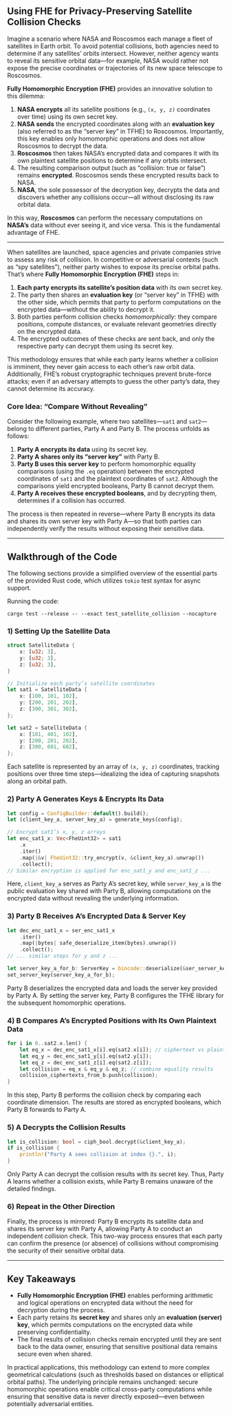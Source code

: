 ## Using FHE for Privacy-Preserving Satellite Collision Checks

Imagine a scenario where NASA and Roscosmos each manage a fleet of satellites in Earth orbit. To avoid potential collisions, both agencies need to determine if any satellites’ orbits intersect. However, neither agency wants to reveal its sensitive orbital data—for example, NASA would rather not expose the precise coordinates or trajectories of its new space telescope to Roscosmos.

**Fully Homomorphic Encryption (FHE)** provides an innovative solution to this dilemma:

1. **NASA encrypts** all its satellite positions (e.g., `(x, y, z)` coordinates over time) using its own secret key.
2. **NASA sends** the encrypted coordinates along with an **evaluation key** (also referred to as the “server key” in TFHE) to Roscosmos. Importantly, this key enables only homomorphic operations and does not allow Roscosmos to decrypt the data.
3. **Roscosmos** then takes NASA’s encrypted data and compares it with its own plaintext satellite positions to determine if any orbits intersect.
4. The resulting comparison output (such as “collision: true or false”) remains **encrypted**. Roscosmos sends these encrypted results back to NASA.
5. **NASA**, the sole possessor of the decryption key, decrypts the data and discovers whether any collisions occur—all without disclosing its raw orbital data.

In this way, **Roscosmos** can perform the necessary computations on **NASA’s** data without ever seeing it, and vice versa. This is the fundamental advantage of FHE.

---

When satellites are launched, space agencies and private companies strive to assess any risk of collision. In competitive or adversarial contexts (such as “spy satellites”), neither party wishes to expose its precise orbital paths. That’s where **Fully Homomorphic Encryption (FHE)** steps in:

1. **Each party encrypts its satellite’s position data** with its own secret key.
2. The party then shares an **evaluation key** (or “server key” in TFHE) with the other side, which permits that party to perform computations on the encrypted data—without the ability to decrypt it.
3. Both parties perform collision checks *homomorphically*: they compare positions, compute distances, or evaluate relevant geometries directly on the encrypted data.
4. The encrypted outcomes of these checks are sent back, and only the respective party can decrypt them using its secret key.

This methodology ensures that while each party learns whether a collision is imminent, they never gain access to each other’s raw orbit data. Additionally, FHE’s robust cryptographic techniques prevent brute-force attacks; even if an adversary attempts to guess the other party’s data, they cannot determine its accuracy.

### Core Idea: “Compare Without Revealing”

Consider the following example, where two satellites—`sat1` and `sat2`—belong to different parties, Party A and Party B. The process unfolds as follows:

1. **Party A encrypts its data** using its secret key.
2. **Party A shares only its “server key”** with Party B.
3. **Party B uses this server key** to perform homomorphic equality comparisons (using the `.eq` operation) between the encrypted coordinates of `sat1` and the plaintext coordinates of `sat2`. Although the comparisons yield encrypted booleans, Party B cannot decrypt them.
4. **Party A receives these encrypted booleans**, and by decrypting them, determines if a collision has occurred.

The process is then repeated in reverse—where Party B encrypts its data and shares its own server key with Party A—so that both parties can independently verify the results without exposing their sensitive data.

---

## Walkthrough of the Code

The following sections provide a simplified overview of the essential parts of the provided Rust code, which utilizes `tokio` test syntax for async support.

Running the code:

```
cargo test --release -- --exact test_satellite_collision --nocapture
```

### 1) Setting Up the Satellite Data

```rust
struct SatelliteData {
    x: [u32; 3],
    y: [u32; 3],
    z: [u32; 3],
}

// Initialize each party’s satellite coordinates
let sat1 = SatelliteData {
    x: [100, 101, 102],
    y: [200, 201, 202],
    z: [300, 301, 302],
};

let sat2 = SatelliteData {
    x: [101, 401, 102],
    y: [200, 201, 202],
    z: [300, 601, 602],
};
```

Each satellite is represented by an array of `(x, y, z)` coordinates, tracking positions over three time steps—idealizing the idea of capturing snapshots along an orbital path.

### 2) Party A Generates Keys & Encrypts Its Data

```rust
let config = ConfigBuilder::default().build();
let (client_key_a, server_key_a) = generate_keys(config);

// Encrypt sat1’s x, y, z arrays
let enc_sat1_x: Vec<FheUint32> = sat1
    .x
    .iter()
    .map(|&v| FheUint32::try_encrypt(v, &client_key_a).unwrap())
    .collect();
// Similar encryption is applied for enc_sat1_y and enc_sat1_z ...
```

Here, `client_key_a` serves as Party A’s secret key, while `server_key_a` is the public evaluation key shared with Party B, allowing computations on the encrypted data without revealing the underlying information.

### 3) Party B Receives A’s Encrypted Data & Server Key

```rust
let dec_enc_sat1_x = ser_enc_sat1_x
    .iter()
    .map(|bytes| safe_deserialize_item(bytes).unwrap())
    .collect();
// ... similar steps for y and z ...

let server_key_a_for_b: ServerKey = bincode::deserialize(&ser_server_key_a)?;
set_server_key(server_key_a_for_b);
```

Party B deserializes the encrypted data and loads the server key provided by Party A. By setting the server key, Party B configures the TFHE library for the subsequent homomorphic operations.

### 4) B Compares A’s Encrypted Positions with Its Own Plaintext Data

```rust
for i in 0..sat2.x.len() {
    let eq_x = dec_enc_sat1_x[i].eq(sat2.x[i]); // ciphertext vs plaintext
    let eq_y = dec_enc_sat1_y[i].eq(sat2.y[i]);
    let eq_z = dec_enc_sat1_z[i].eq(sat2.z[i]);
    let collision = eq_x & eq_y & eq_z; // combine equality results
    collision_ciphertexts_from_b.push(collision);
}
```

In this step, Party B performs the collision check by comparing each coordinate dimension. The results are stored as encrypted booleans, which Party B forwards to Party A.

### 5) A Decrypts the Collision Results

```rust
let is_collision: bool = ciph_bool.decrypt(&client_key_a);
if is_collision {
    println!("Party A sees collision at index {}.", i);
}
```

Only Party A can decrypt the collision results with its secret key. Thus, Party A learns whether a collision exists, while Party B remains unaware of the detailed findings.

### 6) Repeat in the Other Direction

Finally, the process is mirrored: Party B encrypts its satellite data and shares its server key with Party A, allowing Party A to conduct an independent collision check. This two-way process ensures that each party can confirm the presence (or absence) of collisions without compromising the security of their sensitive orbital data.

---

## Key Takeaways

- **Fully Homomorphic Encryption (FHE)** enables performing arithmetic and logical operations on encrypted data without the need for decryption during the process.
- Each party retains its **secret key** and shares only an **evaluation (server) key**, which permits computations on the encrypted data while preserving confidentiality.
- The final results of collision checks remain encrypted until they are sent back to the data owner, ensuring that sensitive positional data remains secure even when shared.

In practical applications, this methodology can extend to more complex geometrical calculations (such as thresholds based on distances or elliptical orbital paths). The underlying principle remains unchanged: secure homomorphic operations enable critical cross-party computations while ensuring that sensitive data is never directly exposed—even between potentially adversarial entities.
